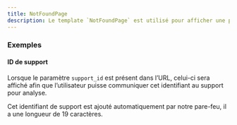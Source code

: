 ```yaml
---
title: NotFoundPage
description: Le template `NotFoundPage` est utilisé pour afficher une page d’erreur lors d’une erreur 404.
---
```


<doc-tabs>

<doc-tab-item label="Utilisation">

<doc-example file="not-found-page/usage"></doc-example>

### Exemples

#### ID de support

Lorsque le paramètre `support_id` est présent dans l’URL, celui-ci sera affiché afin que l’utilisateur puisse communiquer cet identifiant au support pour analyse.

<doc-alert type="info">
Cet identifiant de support est ajouté automatiquement par notre pare-feu, il a une longueur de 19 caractères.
</doc-alert>

<doc-example file="not-found-page/support-id"></doc-example>

</doc-tab-item>

</doc-tabs>
